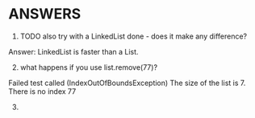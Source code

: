 # ANSWERS

1. TODO also try with a LinkedList done - does it make any difference?

Answer: LinkedList is faster than a List.

2. what happens if you use list.remove(77)?

Failed test called (IndexOutOfBoundsException)
The size of the list is 7. There is no index 77

3.

